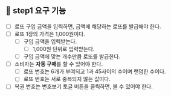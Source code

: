 ## **🎯 step1 요구 기능**

- [ ] 로또 구입 금액을 입력하면, 금액에 해당하는 로또를 발급해야 한다.
- [ ] 로또 1장의 가격은 1,000원이다.
  - [ ] 구입 금액을 입력받는다.
    - [ ] 1,000원 단위로 입력받는다.
  - [ ] 구입 금액에 맞는 개수만큼 로또를 발급한다.
- [ ] 소비자는 **자동 구매**를 할 수 있어야 한다.
  - [ ] 로또 번호는 6개가 부여되고 1과 45사이의 수이며 랜덤한 수이다.
  - [ ] 로또 번호는 서로 중복되지 않는 값이다.
- [ ] 복권 번호는 번호보기 토글 버튼을 클릭하면, 볼 수 있어야 한다.
